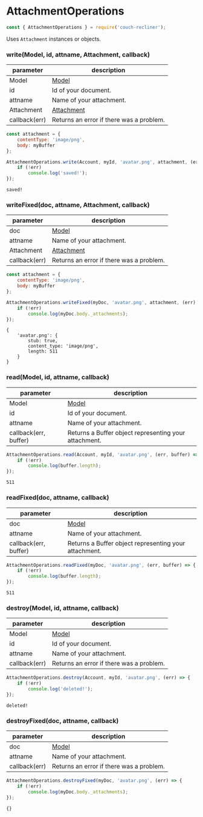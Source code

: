AttachmentOperations
===

```javascript
const { AttachmentOperations } = require('couch-recliner');
```

Uses `Attachment` instances or objects.

### write(Model, id, attname, Attachment, callback)

| parameter | description |
| - | - |
| Model | [Model](./model.md) |
| id | Id of your document. |
| attname | Name of your attachment. |
| Attachment | [Attachment](./attachment.md) |
| callback(err) | Returns an error if there was a problem. |

```javascript
const attachment = {
    contentType: 'image/png',
    body: myBuffer
};

AttachmentOperations.write(Account, myId, 'avatar.png', attachment, (err) => {
    if (!err)
        console.log('saved!');
});
```
```
saved!
```

### writeFixed(doc, attname, Attachment, callback)

| parameter | description |
| - | - |
| doc | [Model](./model.md) |
| attname | Name of your attachment. |
| Attachment | [Attachment](./attachment.md) |
| callback(err) | Returns an error if there was a problem. |

```javascript
const attachment = {
    contentType: 'image/png',
    body: myBuffer
};

AttachmentOperations.writeFixed(myDoc, 'avatar.png', attachment, (err) => {
    if (!err)
        console.log(myDoc.body._attachments);
});
```
```
{
    'avatar.png': {
        stub: true,
        content_type: 'image/png',
        length: 511
    }
}
```

### read(Model, id, attname, callback)

| parameter | description |
| - | - |
| Model | [Model](./model.md) |
| id | Id of your document. |
| attname | Name of your attachment. |
| callback(err, buffer) | Returns a Buffer object representing your attachment. |

```javascript
AttachmentOperations.read(Account, myId, 'avatar.png', (err, buffer) => {
    if (!err)
        console.log(buffer.length);
});
```
```
511
```

### readFixed(doc, attname, callback)

| parameter | description |
| - | - |
| doc | [Model](./model.md) |
| attname | Name of your attachment. |
| callback(err, buffer) | Returns a Buffer object representing your attachment. |

```javascript
AttachmentOperations.readFixed(myDoc, 'avatar.png', (err, buffer) => {
    if (!err)
        console.log(buffer.length);
});
```
```
511
```

### destroy(Model, id, attname, callback)

| parameter | description |
| - | - |
| Model | [Model](./model.md) |
| id | Id of your document. |
| attname | Name of your attachment. |
| callback(err) | Returns an error if there was a problem. |

```javascript
AttachmentOperations.destroy(Account, myId, 'avatar.png', (err) => {
    if (!err)
        console.log('deleted!');
});
```
```
deleted!
```

### destroyFixed(doc, attname, callback)

| parameter | description |
| - | - |
| doc | [Model](./model.md) |
| attname | Name of your attachment. |
| callback(err) | Returns an error if there was a problem. |

```javascript
AttachmentOperations.destroyFixed(myDoc, 'avatar.png', (err) => {
    if (!err)
        console.log(myDoc.body._attachments);
});
```
```
{}
```
